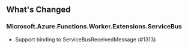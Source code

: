 ## What's Changed

<!-- Please add your release notes in the following format:
- My change description (#PR/#issue)
-->

### Microsoft.Azure.Functions.Worker.Extensions.ServiceBus <version>

- Support binding to ServiceBusReceivedMessage (#1313)
